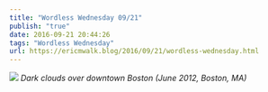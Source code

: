 ```yaml
---
title: "Wordless Wednesday 09/21"
publish: "true"
date: 2016-09-21 20:44:26
tags: "Wordless Wednesday"
url: https://ericmwalk.blog/2016/09/21/wordless-wednesday.html
---
```


![](https://ericmwalk.blog/uploads/2022/3e64f94179.jpg)
*Dark clouds over downtown Boston (June 2012, Boston, MA)*